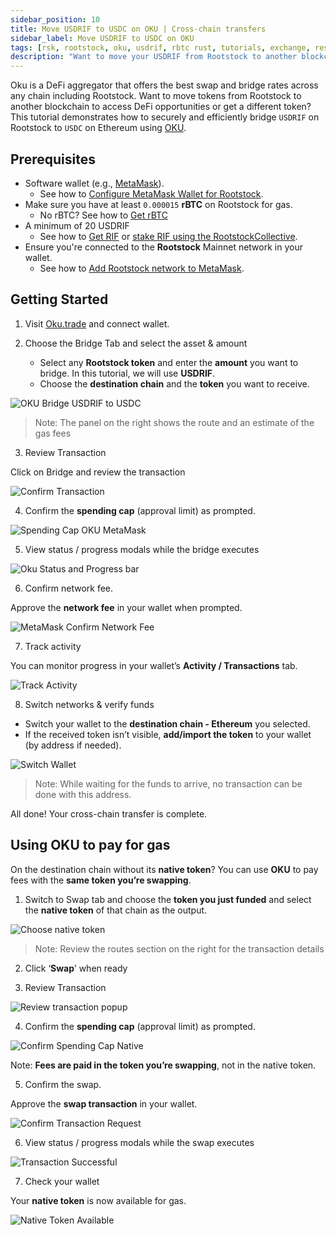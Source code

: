 ```yaml
---
sidebar_position: 10
title: Move USDRIF to USDC on OKU | Cross-chain transfers
sidebar_label: Move USDRIF to USDC on OKU 
tags: [rsk, rootstock, oku, usdrif, rbtc rust, tutorials, exchange, resources, move stablecoins from Rootstock]
description: "Want to move your USDRIF from Rootstock to another blockchain to access new DeFi opportunities or a different stablecoin? This guide shows you how to securely and efficiently bridge your USDRIF to USDC using OKU."
---
```


Oku is a DeFi aggregator that offers the best swap and bridge rates across any chain including Rootstock. Want to move tokens from Rootstock to another blockchain to access DeFi opportunities or get a different token? This tutorial demonstrates how to securely and efficiently bridge `USDRIF` on Rootstock to `USDC` on Ethereum using [OKU](https://oku.trade/). 

## Prerequisites

* Software wallet (e.g., [MetaMask](https://metamask.io/)). 
    * See how to [Configure MetaMask Wallet for Rootstock](https://dev.rootstock.io/dev-tools/wallets/metamask/).
* Make sure you have at least `0.000015` **rBTC** on Rootstock for gas.
    * No rBTC? See how to [Get rBTC](https://rootstock.io/rbtc/#get-rbtc)
* A minimum of 20 USDRIF
    * See how to [Get RIF](https://rif.technology/rif-token/) or [stake RIF using the RootstockCollective](https://app.rootstockcollective.xyz/).
* Ensure you're connected to the **Rootstock** Mainnet network in your wallet.
    * See how to [Add Rootstock network to MetaMask](https://dev.rootstock.io/dev-tools/wallets/metamask/#option-1-add-rootstock-networks-to-metamask-automatically).

## Getting Started

1. Visit [Oku.trade](https://oku.trade/bridge?inputChain=rootstock&inToken=0x3a15461d8ae0f0fb5fa2629e9da7d66a794a6e37&outputChain=ethereum&outToken=0xA0b86991c6218b36c1d19D4a2e9Eb0cE3606eB48&inAmount=&outAmount=) and connect wallet.

2. Choose the Bridge Tab and select the asset & amount  
   * Select any **Rootstock token** and enter the **amount** you want to bridge. In this tutorial, we will use **USDRIF**. 
   * Choose the **destination chain** and the **token** you want to receive.

![OKU Bridge USDRIF to USDC](/img/resources/tutorials/oku/1-bridge-usdrif-usdc.png)  

> Note:  The panel on the right shows the route and an estimate of the gas fees

3. Review Transaction

Click on Bridge and review the transaction

![Confirm Transaction](/img/resources/tutorials/oku/2-confirm-transaction.png)

4. Confirm the **spending cap** (approval limit) as prompted.

![Spending Cap OKU MetaMask](/img/resources/tutorials/oku/3-oku-spending-cap.png)

5. View status / progress modals while the bridge executes

![Oku Status and Progress bar](/img/resources/tutorials/oku/4-oku-status-progress.png)

6. Confirm network fee.  

Approve the **network fee** in your wallet when prompted.

![MetaMask Confirm Network Fee](/img/resources/tutorials/oku/5-confirm-network-fee.png)

7. Track activity  

You can monitor progress in your wallet’s **Activity / Transactions** tab.

![Track Activity](/img/resources/tutorials/oku/6-track-activity-metamask.png)

8. Switch networks & verify funds  
* Switch your wallet to the **destination chain - Ethereum** you selected.  
* If the received token isn’t visible, **add/import the token** to your wallet (by address if needed).

![Switch Wallet](/img/resources/tutorials/oku/7-switch-wallet-destination-chain.png) 

> Note:  While waiting for the funds to arrive, no transaction can be done with this address.

All done! Your cross-chain transfer is complete.

## Using OKU to pay for gas

On the destination chain without its **native token**? You can use **OKU** to pay fees with the **same token you’re swapping**.

1. Switch to Swap tab and choose the **token you just funded** and select the **native token** of that chain as the output. 

![Choose native token](/img/resources/tutorials/oku/8-choose-native-token.png) 

> Note: Review the routes section on the right for the transaction details

2. Click ‘**Swap**’ when ready  
     
3. Review Transaction

![Review transaction popup](/img/resources/tutorials/oku/9-review-transaction-popup.png)

4. Confirm the **spending cap** (approval limit) as prompted.

![Confirm Spending Cap Native](/img/resources/tutorials/oku/10-confirm-spending-cap-native.png)

Note: **Fees are paid in the token you’re swapping**, not in the native token.

5. Confirm the swap.  

Approve the **swap transaction** in your wallet.

![Confirm Transaction Request](/img/resources/tutorials/oku/11-confirm-transaction.png)

6. View status / progress modals while the swap executes

![Transaction Successful](/img/resources/tutorials/oku/12-transaction-successful.png)

7. Check your wallet  

Your **native token** is now available for gas.

![Native Token Available](/img/resources/tutorials/oku/13-native-token-available.png)